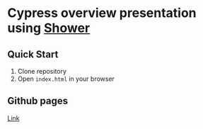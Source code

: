 # Cypress overview presentation using [Shower](https://github.com/shower/shower/)

## Quick Start

1. Clone repository
2. Open `index.html` in your browser

## Github pages

[Link](https://ilyaryabchinski.github.io/cypress-talk/)